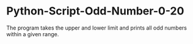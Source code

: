 # Python-Script-Odd-Number-0-20
The program takes the upper and lower limit and prints all odd numbers within a given range.

